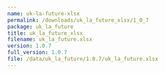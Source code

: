 ```yaml
---
name: uk-la-future-xlsx
permalink: /downloads/uk_la_future_xlsx/1_0_7
package: uk_la_future
title: uk_la_future_xlsx
filename: uk_la_future.xlsx
version: 1.0.7
full_version: 1.0.7
file: /data/uk_la_future/1.0.7/uk_la_future.xlsx
---
```

